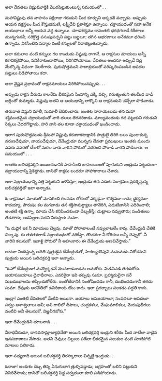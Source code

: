 ﻿అలా దేవతలు విష్ణుమూర్తికి మొరపెట్టుకుంటున్న సమయంలో . . 

మహావిష్ణువు తన వాహనం పక్షిరాజు గరుడుని మీద కూర్చుని అక్కడకి వచ్చాడు. అప్పుడు ఆయన వక్షస్థలం మీద కౌస్తుభమణి, లక్ష్మీదేవి ప్రకాశిస్తూ ఉన్నాయి. చక్రాయుధంతో సహా అనేక ఆయుధాలు అన్నీ ఆయన వద్ద ఉన్నాయి. చూడశక్యము కానంతటి ధగధగలాడే కిరీటాలు మున్నగునవీ; సరిక్రొత్త పసుపుపచ్చని పట్టు బట్టలూ; తగిన ఆభరణాలు అనేకమూ ధరించి ఉన్నాడు. వికసించిన పద్మాల వంటి కన్నులతో విరాజిల్లుతున్నాడు. 

అలా కమలాల వంటి కన్నులు గల కాంతుడు విష్ణువు రాగానే, ఆ రాక్షసుల మాయలు అన్నీ కకావికలైపోయి, పనికిరాకుండాపోయి, విరిగిపోయాయి. దేవతలు అందరూ అప్పుడే నిద్ర మేల్కొన్న విధంగా చెలరేగారు. పురుషోత్తముని పాదాశ్రయంతో పరిష్కరింపబడిన ఆపదల పట్టులు విడిపోతాయి కదా. 

ఆలా వైష్ణవ ప్రభావంతో రాక్షసమాయలు విరిగిపోయినప్పుడు. . . 

అప్పుడు రాక్షస వీరుడు కాలనేమి భీకరమైన సింహాన్ని ఎక్కి వచ్చి, గరుత్మంతుని తలమీద వాడి బల్లెంతో కుమ్మాడు. విష్ణువు అతని ఆ ఆయుధాన్ని లాక్కొని ఆ రాక్షసుడుని చచ్చేలా పొడిచాడు. 

తరువాత విష్ణుని మాలీ, సుమాలీ బెదిరించారు. అంతట నారాయణుడు తన మహా శక్తిమంతమైన చక్రాయుధంతో వారి తలలు తెగనరికాడు. మాల్యవంతుడు గద పట్టుకుని గరుడుని రెక్కలు చెదరగొట్టాడు. హరి వాని తల కూడా చక్రాయుధంతో ఖండించాడు. 

ఇలాగ పురుషోత్తముడు శ్రీమహా విష్ణువు కరుణాకటాక్షానికి పాత్రులై తిరిగి బలం పుంజుకున్న వరుణదేవుడూ, వాయుదేవుడూ, దేవేంద్రుడూ మున్నగు దేవతా ప్రముఖులు ఇంతకు ముందు ఎవరు ఎవరితో చేశారో మరల వారు వారిని పోరులో ఎదిరించి పోరాడి వారిని పొడిచారు. ఆ సమయంలో . . . 

అంతట బలిచక్రవర్తిని జయించడానికి సాహసించి బాహుబలంతో పూనుకుని ఇంద్రుడు పట్టుదలగా వజ్రాయుధాన్ని పైకెత్తాడు. దానితో రాక్షసు లందరూ హాహాకారాలు చేశారు. 

ఇలా వజ్రాయుధాన్ని ఎత్తి పట్టుకుని జళిపిస్తూ, ఇంద్రుడు తన ఎదుట పరాక్రమం ప్రదర్శిస్తున్న బలిచక్రవర్తితో ఇలా అన్నాడు. 

ఓ రాక్షసుడా! మాయతో మోసగించి గెలవడం లోకంలో ఎక్కడైనా శౌర్యమూ కాదు; ధైర్యమూ కాదయ్యా. పౌరుషం కల మగవాడు తన శక్తిసామర్థ్యాలు తానెరిగి, ఎదుటివానిని ఎదిరించాలి; అంతటి శక్తి ఉన్నా, మాయ చేసి కనిపించకుండా దెబ్బతీస్తే; చుట్టాలు నవ్వుతారు; పండితులు తిడతారు; ఆడపిల్లలు పెదవి విరుస్తారు సుమా. 

“ఓ దుష్టా! ఇక నీ మాయలు చెల్లవు. మాతో పోరాటాలంటే నవ్వులాటలేం కావు. దేవేంద్రుడి చేతికి చిక్కావు. ఈ తళతళలాడే వజ్రాయుధంతో నరికేస్తా. తొందరగా నీ కోరికలు అన్నీ చెప్పుకో. నీ వారిని కలుసుకో. ఇవాళ్టి పోరులో నీ అహంకారం ఈ దేవేంద్రుడు అణచివేస్తాడు.” 

అంటూ నిందిస్తున్న అదితి పుత్రుడైన దేవేంద్రుడితో, హిరణ్యకశిపుని మనుమడు విరోచనుని పుత్రుడు అయిన బలిచక్రవర్తి ఇలా అన్నాడు. 

“ఓహో దేవేంద్రుడా! నువ్వొక్కడవే మొనగాడవాడను అనుకోకు. మిడిసిపడి తెగడబోకు. జయాపజయాలు దైవాధీనాలు. ఎవరికైనా ఇవి తప్పవు సుమా. బ్రహ్మాదులైనా సరే సుఖదుఃఖాలను తప్పించుకోలేరు. ఇంతోటిదానికి సంతోషించడం గానీ, దుఃఖించడంగానీ తగదు సుమా. దేవుడు అరచేతిలో ఉసిరికాయ యేం కాదు. ఇలా ప్రగల్భాలు పలకడం పద్ధతి కాదు. 

ఇంద్రా! ఎంతటి దేవతలలో మేటివి అయినా. జయాలు అపజయాలూ; సంపదలూ ఆపదలూ సర్వం అశాశ్వతాలు అనీ; అవి గాలిలో దీపాలు, చంద్రకళలు, మేఘమాలికలు, మెరుపుతీగలు వంటివి అనీ తెలుసుకో. విఱ్ఱవీగబోకు.” 

ఇలా దేవేంద్రుడిని తూలనాడి . . . 

వీరాధివీరుడూ, దానవసామ్రాజ్యాధినేతా అయిన బలిచక్రవర్తి ఇంద్రుని శరీరం మీద నాటేలా వాడైన ఇనపబాణాలు వేసాడు. అతని చెవులు చిల్లులు పడేలా భీకరమైన పలుకుల వంటి సూటిపోటి మాటలు పలికాడు. 

ఇలా సత్యవాది అయిన బలిచక్రవర్తి తిరస్కారాలు విన్నట్టి ఇంద్రుడు. . . 

ఓరాజా! అంకుశం దెబ్బ తిన్న ఏనుగులాగ త్రుళ్ళిపడ్డాడు; ఆగ్రహంతో బలిని పట్టుకుని విసిరివేసాడు; దానితో బలిచక్రవర్తి పెద్ద పర్వతంలా కూలి పడిపోయాడు. 

